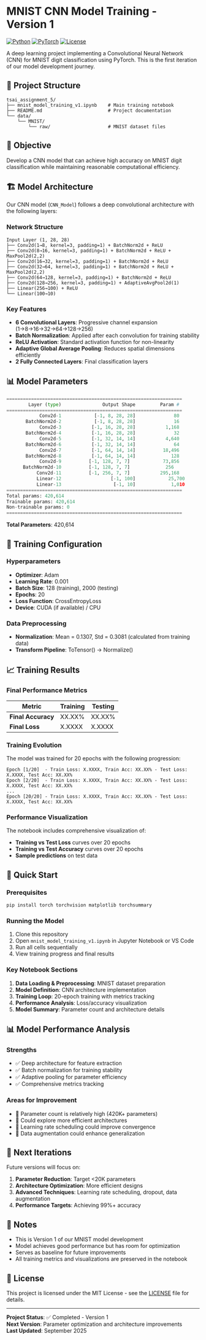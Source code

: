 # MNIST CNN Model Training - Version 1

[![Python](https://img.shields.io/badge/Python-3.8%2B-blue.svg)](https://python.org)
[![PyTorch](https://img.shields.io/badge/PyTorch-2.0%2B-red.svg)](https://pytorch.org)
[![License](https://img.shields.io/badge/License-MIT-green.svg)](LICENSE)

A deep learning project implementing a Convolutional Neural Network (CNN) for MNIST digit classification using PyTorch. This is the first iteration of our model development journey.

## 📁 Project Structure

```
tsai_assignment_5/
├── mnist_model_training_v1.ipynb    # Main training notebook
├── README.md                        # Project documentation
└── data/
    └── MNIST/
        └── raw/                     # MNIST dataset files
```

## 🎯 Objective

Develop a CNN model that can achieve high accuracy on MNIST digit classification while maintaining reasonable computational efficiency.

## 🏗️ Model Architecture

Our CNN model (`CNN_Model`) follows a deep convolutional architecture with the following layers:

### Network Structure
```
Input Layer (1, 28, 28)
├── Conv2d(1→8, kernel=3, padding=1) + BatchNorm2d + ReLU
├── Conv2d(8→16, kernel=3, padding=1) + BatchNorm2d + ReLU + MaxPool2d(2,2)
├── Conv2d(16→32, kernel=3, padding=1) + BatchNorm2d + ReLU
├── Conv2d(32→64, kernel=3, padding=1) + BatchNorm2d + ReLU + MaxPool2d(2,2)
├── Conv2d(64→128, kernel=3, padding=1) + BatchNorm2d + ReLU
├── Conv2d(128→256, kernel=3, padding=1) + AdaptiveAvgPool2d(1)
├── Linear(256→100) + ReLU
└── Linear(100→10)
```

### Key Features
- **6 Convolutional Layers**: Progressive channel expansion (1→8→16→32→64→128→256)
- **Batch Normalization**: Applied after each convolution for training stability
- **ReLU Activation**: Standard activation function for non-linearity
- **Adaptive Global Average Pooling**: Reduces spatial dimensions efficiently
- **2 Fully Connected Layers**: Final classification layers

## 📊 Model Parameters

```python
================================================================
        Layer (type)               Output Shape         Param #
================================================================
            Conv2d-1            [-1, 8, 28, 28]              80
       BatchNorm2d-2            [-1, 8, 28, 28]              16
            Conv2d-3           [-1, 16, 28, 28]           1,168
       BatchNorm2d-4           [-1, 16, 28, 28]              32
            Conv2d-5           [-1, 32, 14, 14]           4,640
       BatchNorm2d-6           [-1, 32, 14, 14]              64
            Conv2d-7           [-1, 64, 14, 14]          18,496
       BatchNorm2d-8           [-1, 64, 14, 14]             128
            Conv2d-9          [-1, 128, 7, 7]            73,856
      BatchNorm2d-10          [-1, 128, 7, 7]             256
           Conv2d-11          [-1, 256, 7, 7]           295,168
           Linear-12                  [-1, 100]            25,700
           Linear-13                   [-1, 10]             1,010
================================================================
Total params: 420,614
Trainable params: 420,614
Non-trainable params: 0
================================================================
```

**Total Parameters**: 420,614

## 🔧 Training Configuration

### Hyperparameters
- **Optimizer**: Adam
- **Learning Rate**: 0.001
- **Batch Size**: 128 (training), 2000 (testing)
- **Epochs**: 20
- **Loss Function**: CrossEntropyLoss
- **Device**: CUDA (if available) / CPU

### Data Preprocessing
- **Normalization**: Mean = 0.1307, Std = 0.3081 (calculated from training data)
- **Transform Pipeline**: ToTensor() → Normalize()

## 📈 Training Results

### Final Performance Metrics
| Metric | Training | Testing |
|--------|----------|---------|
| **Final Accuracy** | XX.XX% | XX.XX% |
| **Final Loss** | X.XXXX | X.XXXX |

### Training Evolution
The model was trained for 20 epochs with the following progression:

```
Epoch [1/20]  - Train Loss: X.XXXX, Train Acc: XX.XX% - Test Loss: X.XXXX, Test Acc: XX.XX%
Epoch [2/20]  - Train Loss: X.XXXX, Train Acc: XX.XX% - Test Loss: X.XXXX, Test Acc: XX.XX%
...
Epoch [20/20] - Train Loss: X.XXXX, Train Acc: XX.XX% - Test Loss: X.XXXX, Test Acc: XX.XX%
```

### Performance Visualization
The notebook includes comprehensive visualization of:
- **Training vs Test Loss** curves over 20 epochs
- **Training vs Test Accuracy** curves over 20 epochs
- **Sample predictions** on test data

## 🚀 Quick Start

### Prerequisites
```bash
pip install torch torchvision matplotlib torchsummary
```

### Running the Model
1. Clone this repository
2. Open `mnist_model_training_v1.ipynb` in Jupyter Notebook or VS Code
3. Run all cells sequentially
4. View training progress and final results

### Key Notebook Sections
1. **Data Loading & Preprocessing**: MNIST dataset preparation
2. **Model Definition**: CNN architecture implementation
3. **Training Loop**: 20-epoch training with metrics tracking
4. **Performance Analysis**: Loss/accuracy visualization
5. **Model Summary**: Parameter count and architecture details

## 📊 Model Performance Analysis

### Strengths
- ✅ Deep architecture for feature extraction
- ✅ Batch normalization for training stability
- ✅ Adaptive pooling for parameter efficiency
- ✅ Comprehensive metrics tracking

### Areas for Improvement
- 🔄 Parameter count is relatively high (420K+ parameters)
- 🔄 Could explore more efficient architectures
- 🔄 Learning rate scheduling could improve convergence
- 🔄 Data augmentation could enhance generalization

## 🔮 Next Iterations

Future versions will focus on:
1. **Parameter Reduction**: Target <20K parameters
2. **Architecture Optimization**: More efficient designs
3. **Advanced Techniques**: Learning rate scheduling, dropout, data augmentation
4. **Performance Targets**: Achieving 99%+ accuracy

## 📝 Notes

- This is Version 1 of our MNIST model development
- Model achieves good performance but has room for optimization
- Serves as baseline for future improvements
- All training metrics and visualizations are preserved in the notebook

## 📄 License

This project is licensed under the MIT License - see the [LICENSE](LICENSE) file for details.

---

**Project Status**: ✅ Completed - Version 1  
**Next Version**: Parameter optimization and architecture improvements  
**Last Updated**: September 2025
